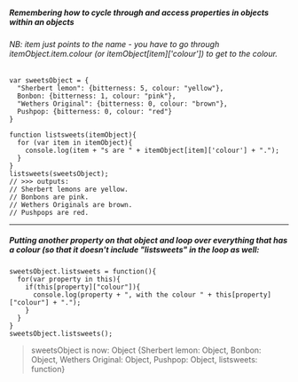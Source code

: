 
##### Remembering how to cycle through and access properties in objects within an objects
###### NB: item just points to the name - you have to go through itemObject.item.colour (or itemObject[item]['colour']) to get to the colour.

```
var sweetsObject = {
  "Sherbert lemon": {bitterness: 5, colour: "yellow"},
  Bonbon: {bitterness: 1, colour: "pink"},
  "Wethers Original": {bitterness: 0, colour: "brown"},
  Pushpop: {bitterness: 0, colour: "red"}
}

function listsweets(itemObject){
  for (var item in itemObject){
    console.log(item + "s are " + itemObject[item]['colour'] + ".");
  }
}
listsweets(sweetsObject);
// >>> outputs:
// Sherbert lemons are yellow.
// Bonbons are pink.
// Wethers Originals are brown.
// Pushpops are red.
```


---

##### Putting another property on that object and loop over everything that has a colour (so that it doesn't include "listsweets" in the loop as well:

```
sweetsObject.listsweets = function(){
  for(var property in this){
    if(this[property]["colour"]){
      console.log(property + ", with the colour " + this[property]["colour"] + ".");
    }
  }
}
sweetsObject.listsweets();
```
> sweetsObject is now:
> Object {Sherbert lemon: Object, Bonbon: Object, Wethers Original: Object, Pushpop: Object, listsweets: function}